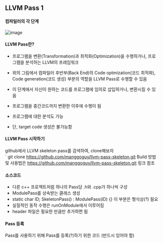 ## LLVM Pass 1

#### 컴파일러의 각 단계
![image](https://user-images.githubusercontent.com/88612547/136651029-05da5301-dbfd-44e8-9678-e1111c6a2366.png)

#### LLVM Pass란?
- 프로그램을 변환(Transformation)과 최적화(Optimization)을 수행하거나, 프로그램을 분석하는 LLVM의 프레임워크

- 위의 그림에서 컴파일러 후반부(Back End)의 Code optmization(코드 최적화), Code generation(코드 생성) 부분의 역할을 LLVM Pass로 수행할 수 있음
- 이 단계에서 자신이 원하는 코드를 프로그램에 임의로 삽입하거나, 변환시킬 수 있음
- 프로그램을 중간코드까지 변환한 이후에 수행이 됨
- 프로그램에 대한 분석도 가능
- 단, target code 생성은 불가능함

#### LLVM Pass 시작하기  
github에서 LLVM skeleton pass를 검색하여, clone해보자  
` git clone https://github.com/manggoguy/llvm-pass-skeleton.git
Build 방법 및 사용법은 https://github.com/manggoguy/llvm-pass-skeleton.git 링크 참조


#### 소스코드
- 다른 c++ 프로젝트처럼 하나의 Pass당 .h와 .cpp가 하나씩 구성
- ModulePass를 상속받는 클래스 생성
- static char ID; SkeletonPass() : ModulePass(ID) {} 이 부분은 형식상(?) 필요
- 실질적인 동작 수행은 runOnModule에서 이루어짐
- header 파일은 필요한 만큼만 추가하면 됨

#### Pass 등록
Pass를 사용하기 위해 Pass를 등록(?)하기 위한 코드 (반드시 있어야 함)



